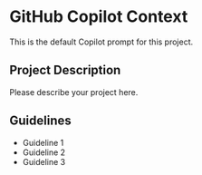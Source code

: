 # GitHub Copilot Context

This is the default Copilot prompt for this project.

## Project Description

Please describe your project here.

## Guidelines

- Guideline 1
- Guideline 2
- Guideline 3